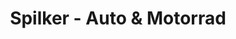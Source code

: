---
title: "Spilker - Auto & Motorrad"
url: /ballenstedt/spilker-auto-und-motorrad/
shop: Autohaus
---
